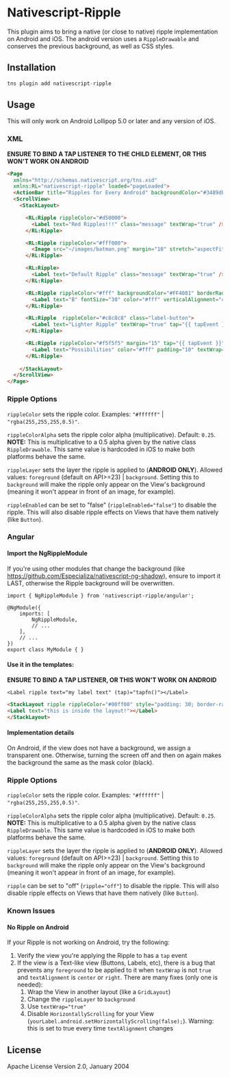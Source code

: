 # Nativescript-Ripple

This plugin aims to bring a native (or close to native) ripple implementation on Android and iOS. The android version uses a `RippleDrawable` and conserves the previous background, as well as CSS styles.

## Installation

```javascript
tns plugin add nativescript-ripple
```
## Usage 

This will only work on Android Lollipop 5.0 or later and any version of iOS.

### XML

**ENSURE TO BIND A TAP LISTENER TO THE CHILD ELEMENT, OR THIS WON'T WORK ON ANDROID**

```html
<Page 
  xmlns="http://schemas.nativescript.org/tns.xsd" 
  xmlns:RL="nativescript-ripple" loaded="pageLoaded">
  <ActionBar title="Ripples for Every Android" backgroundColor="#3489db" color="#fff" />
  <ScrollView>
    <StackLayout>

      <RL:Ripple rippleColor="#d50000">
        <Label text="Red Ripples!!!" class="message" textWrap="true" />
      </RL:Ripple>

      <RL:Ripple rippleColor="#fff000">
        <Image src="~/images/batman.png" margin="10" stretch="aspectFit" />
      </RL:Ripple>

      <RL:Ripple>
        <Label text="Default Ripple" class="message" textWrap="true" />
      </RL:Ripple>

      <RL:Ripple rippleColor="#fff" backgroundColor="#FF4081" borderRadius="30" height="60" width="60" >
        <Label text="B" fontSize="30" color="#fff" verticalAlignment="center" horizontalAlignment="center" textWrap="true" tap="{{ tapEvent }}" />
      </RL:Ripple>

      <RL:Ripple  rippleColor="#c8c8c8" class="label-button">
        <Label text="Lighter Ripple" textWrap="true" tap="{{ tapEvent }}" />
      </RL:Ripple>

      <RL:Ripple rippleColor="#f5f5f5" margin="15" tap="{{ tapEvent }}" class="dark-button">
        <Label text="Possibilities" color="#fff" padding="10" textWrap="true" tap="{{ tapEvent }}" />
      </RL:Ripple>
 
    </StackLayout>
  </ScrollView>
</Page>
```

### Ripple Options

`rippleColor` sets the ripple color. Examples: `"#ffffff"` | `"rgba(255,255,255,0.5)"`.

`rippleColorAlpha` sets the ripple color alpha (multiplicative). Default: `0.25`. **NOTE:** This is multiplicative to a 0.5 alpha given by the native class `RippleDrawable`. This same value is hardcoded in iOS to make both platforms behave the same.

`rippleLayer` sets the layer the ripple is applied to (**ANDROID ONLY**). Allowed values: `foreground` (default on API>=23) | `background`. Setting this to `background` will make the ripple only appear on the View's background (meaning it won't appear in front of an image, for example).

`rippleEnabled` can be set to "false" (`rippleEnabled="false"`) to disable the ripple. This will also disable ripple effects on Views that have them natively (like `Button`).

### Angular

#### Import the NgRippleModule

If you're using other modules that change the background (like https://github.com/Especializa/nativescript-ng-shadow), ensure to import it LAST, otherwise the Ripple background will be overwritten.

```	
import { NgRippleModule } from 'nativescript-ripple/angular';

@NgModule({
    imports: [
        NgRippleModule,
        // ...
    ],
    // ...
})
export class MyModule { }
```

#### Use it in the templates:

**ENSURE TO BIND A TAP LISTENER, OR THIS WON'T WORK ON ANDROID**

```<Label ripple text="my label text" (tap)="tapfn()"></Label>```

```html
<StackLayout ripple rippleColor="#00ff00" style="padding: 30; border-radius: 10;" (tap)="tapfn()">
<Label text="this is inside the layout!"></Label>
</StackLayout>
```

#### Implementation details

On Android, if the view does not have a background, we assign a transparent one. Otherwise, turning the screen off and then on again makes the background the same as the mask color (black).

### Ripple Options

`rippleColor` sets the ripple color. Examples: `"#ffffff"` | `"rgba(255,255,255,0.5)"`.

`rippleColorAlpha` sets the ripple color alpha (multiplicative). Default: `0.25`. **NOTE:** This is multiplicative to a 0.5 alpha given by the native class `RippleDrawable`. This same value is hardcoded in iOS to make both platforms behave the same.

`rippleLayer` sets the layer the ripple is applied to (**ANDROID ONLY**). Allowed values: `foreground` (default on API>=23) | `background`. Setting this to `background` will make the ripple only appear on the View's background (meaning it won't appear in front of an image, for example).

`ripple` can be set to "off" (`ripple="off"`) to disable the ripple. This will also disable ripple effects on Views that have them natively (like `Button`).

### Known Issues

#### No Ripple on Android

If your Ripple is not working on Android, try the following:

1. Verify the view you're applying the Ripple to has a `tap` event
2. If the view is a Text-like view (Buttons, Labels, etc), there is a bug that prevents any `foreground` to be applied to it when `textWrap` is not `true` and `textAlignment` is `center` or `right`. There are many fixes (only one is needed):
    1. Wrap the View in another layout (like a `GridLayout`)
    2. Change the `rippleLayer` to `background`
    3. Use `textWrap="true"`
    4. Disable `HorizontallyScrolling` for your View (`yourLabel.android.setHorizontallyScrolling(false);`). Warning: this is set to true every time `textAlignment` changes

    
## License

Apache License Version 2.0, January 2004
